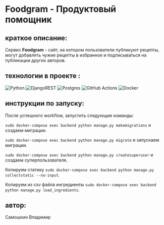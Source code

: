 # Foodgram - Продуктовый помощник  
  
## краткое описание:  
Сервис **Foodgram** - сайт, на котором пользователи публикуют рецепты, могут добавлять чужие рецепты в избранное и подписываться на публикации других авторов.  
  
## технологии в проекте :
![Python](https://img.shields.io/badge/python-3670A0?style=for-the-badge&logo=python&logoColor=ffdd54)
![DjangoREST](https://img.shields.io/badge/DJANGO-REST-ff1709?style=for-the-badge&logo=django&logoColor=white&color=ff1709&labelColor=gray)
![Postgres](https://img.shields.io/badge/postgres-%23316192.svg?style=for-the-badge&logo=postgresql&logoColor=white)
![GitHub Actions](https://img.shields.io/badge/github%20actions-%232671E5.svg?style=for-the-badge&logo=githubactions&logoColor=white)
![Docker](https://img.shields.io/badge/docker-%230db7ed.svg?style=for-the-badge&logo=docker&logoColor=white)
  
## инструкции по запуску:
После успешного workflow, запустить следующие команды:

`sudo docker-compose exec backend python manage.py makemigrations` и
создаем миграции.

`sudo docker-compose exec backend python manage.py migrate` и
запускаем миграции.

`sudo docker-compose exec backend python manage.py createsuperuser` и
создаем суперпользователя. 

Копируем статику `sudo docker-compose exec backend python manage.py collectstatic --no-input`.


Копируем из csv файла ингредиенты `sudo docker-compose exec backend python manage.py load_ingredients`.
  

## автор:  
Самошкин Владимир